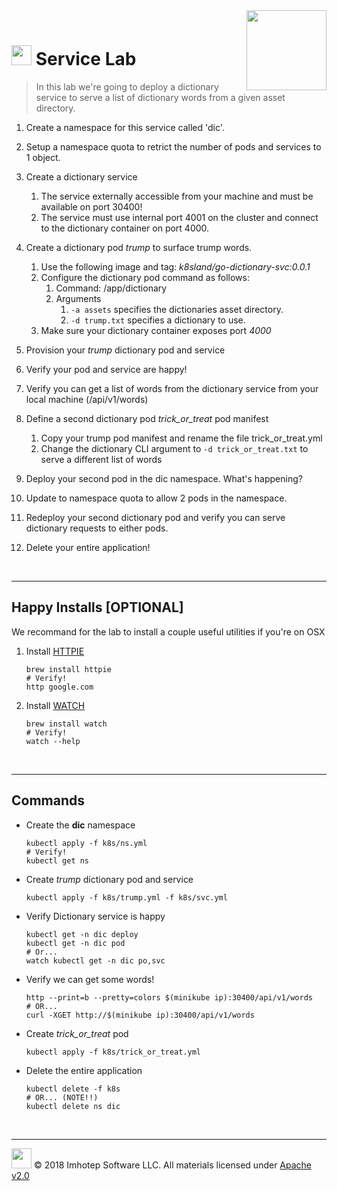 <img src="../assets/k8sland.png" align="right" width="128" height="auto"/>

<br/>

# <img src="../assets/lab.png" width="32" height="auto"/> Service Lab

> In this lab we're going to deploy a dictionary service to serve a list of dictionary words from
> a given asset directory.

1. Create a namespace for this service called 'dic'.
1. Setup a namespace quota to retrict the number of pods and services to 1 object.
1. Create a dictionary service
   1. The service externally accessible from your machine and must be available on port 30400!
   1. The service must use internal port 4001 on the cluster and connect to the dictionary container on port 4000.

1. Create a dictionary pod *trump* to surface trump words.
   1. Use the following image and tag: *k8sland/go-dictionary-svc:0.0.1*
   1. Configure the dictionary pod command as follows:
      1. Command: /app/dictionary
      1. Arguments
         1. `-a assets` specifies the dictionaries asset directory.
         1. `-d trump.txt` specifies a dictionary to use.
   1. Make sure your dictionary container exposes port *4000*
1. Provision your *trump* dictionary pod and service
1. Verify your pod and service are happy!
1. Verify you can get a list of words from the dictionary service from your local machine (/api/v1/words)
1. Define a second dictionary pod *trick_or_treat* pod manifest
   1. Copy your trump pod manifest and rename the file trick_or_treat.yml
   1. Change the dictionary CLI argument to `-d trick_or_treat.txt` to serve a different list of words
1. Deploy your second pod in the dic namespace. What's happening?
1. Update to namespace quota to allow 2 pods in the namespace.
1. Redeploy your second dictionary pod and verify you can serve dictionary requests to either pods.
1. Delete your entire application!


<br/>

---
## Happy Installs [OPTIONAL]

We recommand for the lab to install a couple useful utilities if you're on OSX

1. Install [HTTPIE](https://httpie.org)

   ```shell
   brew install httpie
   # Verify!
   http google.com
   ```

2. Install [WATCH](http://osxdaily.com/2010/08/22/install-watch-command-on-os-x)

    ```shell
    brew install watch
    # Verify!
    watch --help
    ```

<br/>

---
## Commands

- Create the **dic** namespace

  ```shell
  kubectl apply -f k8s/ns.yml
  # Verify!
  kubectl get ns
  ```

- Create *trump* dictionary pod and service

  ```shell
  kubectl apply -f k8s/trump.yml -f k8s/svc.yml
  ```

- Verify Dictionary service is happy

  ```shell
  kubectl get -n dic deploy
  kubectl get -n dic pod
  # Or...
  watch kubectl get -n dic po,svc
  ```

- Verify we can get some words!

  ```shell
  http --print=b --pretty=colors $(minikube ip):30400/api/v1/words
  # OR...
  curl -XGET http://$(minikube ip):30400/api/v1/words
  ```

- Create *trick_or_treat* pod

  ```shell
  kubectl apply -f k8s/trick_or_treat.yml
  ```

- Delete the entire application

  ```shell
  kubectl delete -f k8s
  # OR... (NOTE!!)
  kubectl delete ns dic
  ```

<br/>

---
<img src="../assets/imhotep_logo.png" width="32" height="auto"/> © 2018 Imhotep Software LLC.
All materials licensed under [Apache v2.0](http://www.apache.org/licenses/LICENSE-2.0)
